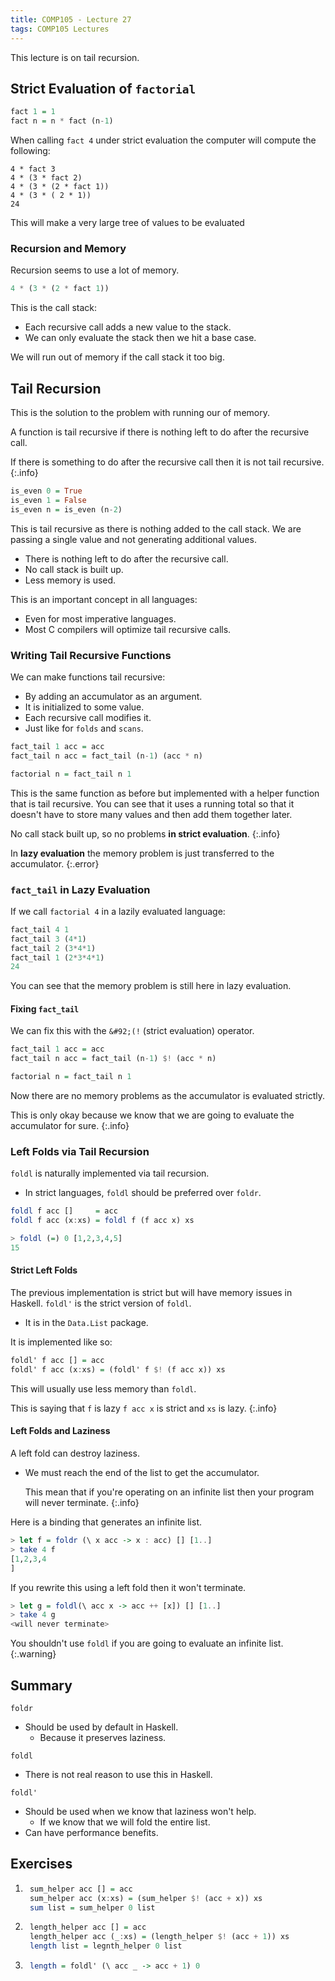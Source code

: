 ```yaml
---
title: COMP105 - Lecture 27
tags: COMP105 Lectures
---
```


This lecture is on tail recursion.

## Strict Evaluation of `factorial`
```haskell
fact 1 = 1
fact n = n * fact (n-1)
```

When calling `fact 4` under strict evaluation the computer will compute the following:

```
4 * fact 3
4 * (3 * fact 2)
4 * (3 * (2 * fact 1))
4 * (3 * ( 2 * 1))
24
```

This will make a very large tree of values to be evaluated

### Recursion and Memory
Recursion seems to use a lot of memory.

```haskell
4 * (3 * (2 * fact 1))
```

This is the call stack:

* Each recursive call adds a new value to the stack.
* We can only evaluate the stack then we hit a base case.

We will run out of memory if the call stack it too big.

## Tail Recursion
This is the solution to the problem with running our of memory.

A function is tail recursive if there is nothing left to do after the recursive call.

If there is something to do after the recursive call then it is not tail recursive.
{:.info}

```haskell
is_even 0 = True
is_even 1 = False
is_even n = is_even (n-2)
```

This is tail recursive as there is nothing added to the call stack. We are passing a single value and not generating additional values.

* There is nothing left to do after the recursive call.
* No call stack is built up.
* Less memory is  used.

This is an important concept in all languages:

* Even for most imperative languages.
* Most C compilers will optimize tail recursive calls.

### Writing Tail Recursive Functions
We can make functions tail recursive:

* By adding an accumulator as an argument.
* It is initialized to some value.
* Each recursive call modifies it.
* Just like for `folds` and `scans`.

```haskell
fact_tail 1 acc = acc
fact_tail n acc = fact_tail (n-1) (acc * n)

factorial n = fact_tail n 1
```

This is the same function as before but implemented with a helper function that is tail recursive. You can see that it uses a running total so that it doesn't have to store many values and then add them together later.

No call stack built up, so no problems **in strict evaluation**.
{:.info}

In **lazy evaluation** the memory problem is just transferred to the accumulator.
{:.error}

### `fact_tail` in Lazy Evaluation
If we call `factorial 4` in a lazily evaluated language:

```haskell
fact_tail 4 1
fact_tail 3 (4*1)
fact_tail 2 (3*4*1)
fact_tail 1 (2*3*4*1)
24
```

You can see that the memory problem is still here in lazy evaluation.

#### Fixing `fact_tail`
We can fix this with the `&#92;(!` (strict evaluation) operator.

```haskell
fact_tail 1 acc = acc
fact_tail n acc = fact_tail (n-1) $! (acc * n)

factorial n = fact_tail n 1
```

Now there are no memory problems as the accumulator is evaluated strictly.

This is only okay because we know that we are going to evaluate the accumulator for sure.
{:.info}

### Left Folds via Tail Recursion
`foldl` is naturally implemented via tail recursion.

* In strict languages, `foldl` should be preferred over `foldr`.

```haskell
foldl f acc []     = acc
foldl f acc (x:xs) = foldl f (f acc x) xs
```

```haskell
> foldl (=) 0 [1,2,3,4,5]
15
```

#### Strict Left Folds
The previous implementation is strict but will have memory issues in Haskell. `foldl'` is the strict version of `foldl`. 

* It is in the `Data.List` package.

It is implemented like so:

```haskell
foldl' f acc [] = acc
foldl' f acc (x:xs) = (foldl' f $! (f acc x)) xs
```

This will usually use less memory than `foldl`.

This is saying that `f` is lazy `f acc x` is strict and `xs` is lazy.
{:.info}

#### Left Folds and Laziness
A left fold can destroy laziness.

* We must reach the end of the list to get the accumulator.
	
	This mean that if you're operating on an infinite list then your program will never terminate.
	{:.info}
	
Here is a binding that generates an infinite list.

```haskell
> let f = foldr (\ x acc -> x : acc) [] [1..]
> take 4 f
[1,2,3,4
]
```

If you rewrite this using a left fold then it won't terminate.

```haskell
> let g = foldl(\ acc x -> acc ++ [x]) [] [1..]
> take 4 g
<will never terminate>
```

You shouldn't use `foldl` if you are going to evaluate an infinite list.
{:.warning}

## Summary
`foldr`

* Should be used by default in Haskell.
	* Because it preserves laziness.

`foldl`

* There is not real reason to use this in Haskell.

`foldl'`

* Should be used when we know that laziness won't help.
	* If we know that we will fold the entire list.
* Can have performance benefits.

## Exercises
1. ```haskell
	sum_helper acc [] = acc
	sum_helper acc (x:xs) = (sum_helper $! (acc + x)) xs
	sum list = sum_helper 0 list
	```
	
1. ```haskell
	length_helper acc [] = acc
	length_helper acc (_:xs) = (length_helper $! (acc + 1)) xs
	length list = legnth_helper 0 list
	```

1. ```haskell
	length = foldl' (\ acc _ -> acc + 1) 0
	```
